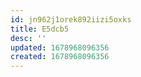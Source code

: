 ```yaml
---
id: jn962j1orek892iizi5oxks
title: E5dcb5
desc: ''
updated: 1678968096356
created: 1678968096356
---
```

